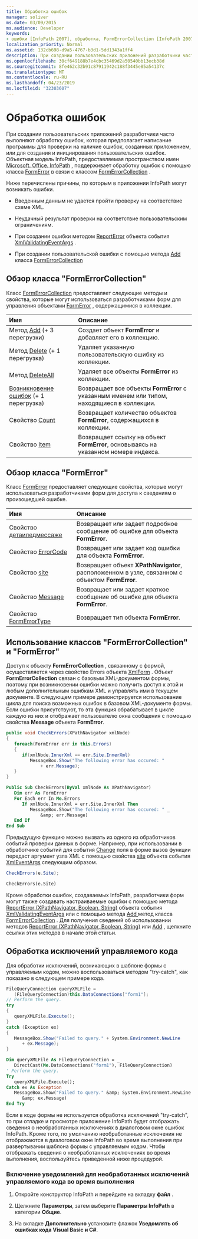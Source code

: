 ```yaml
---
title: Обработка ошибок
manager: soliver
ms.date: 03/09/2015
ms.audience: Developer
keywords:
- ошибки [InfoPath 2007], обработка, FormErrorCollection [InfoPath 2007], InfoPath 2007, обработка ошибок, FormError [InfoPath 2007], обработка ошибок [InfoPath 2007]
localization_priority: Normal
ms.assetid: 132cb698-d9a5-4767-b3d1-5dd1343a1ff4
description: При создании пользовательских приложений разработчики часто выполняют обработку ошибок, которая предполагает написание программы для проверки на наличие ошибок, созданных приложением, или для создания и инициирования пользовательских ошибок. Объектная модель InfoPath, предоставляемая пространством имен Microsoft. Office. InfoPath, поддерживает обработку ошибок с помощью класса FormError в связи с классом FormErrorCollection.
ms.openlocfilehash: 30cf649188b7e4cbc35469d2a50540bb13ecb38d
ms.sourcegitcommit: 8fe462c32b91c87911942c188f3445e85a54137c
ms.translationtype: MT
ms.contentlocale: ru-RU
ms.lasthandoff: 04/23/2019
ms.locfileid: "32303607"
---
```

# <a name="handle-errors"></a>Обработка ошибок

При создании пользовательских приложений разработчики часто выполняют обработку ошибок, которая предполагает написание программы для проверки на наличие ошибок, созданных приложением, или для создания и инициирования пользовательских ошибок. Объектная модель InfoPath, предоставляемая пространством имен [Microsoft. Office. InfoPath](https://msdn.microsoft.com/library/Microsoft.Office.InfoPath.aspx) , поддерживает обработку ошибок с помощью класса [FormError](https://msdn.microsoft.com/library/Microsoft.Office.InfoPath.FormError.aspx) в связи с классом [FormErrorCollection](https://msdn.microsoft.com/library/Microsoft.Office.InfoPath.FormErrorCollection.aspx) . 
  
Ниже перечислены причины, по которым в приложении InfoPath могут возникать ошибки.
  
- Введенным данным не удается пройти проверку на соответствие схеме XML.
    
- Неудачный результат проверки на соответствие пользовательским ограничениям.
    
- При создании ошибки методом [ReportError](https://msdn.microsoft.com/library/Microsoft.Office.InfoPath.XmlValidatingEventArgs.ReportError.aspx) объекта события [XmlValidatingEventArgs](https://msdn.microsoft.com/library/Microsoft.Office.InfoPath.XmlValidatingEventArgs.aspx) . 
    
- При создании пользовательской ошибки с помощью метода [Add](https://msdn.microsoft.com/library/Microsoft.Office.InfoPath.FormErrorCollection.Add.aspx) класса [FormErrorCollection](https://msdn.microsoft.com/library/Microsoft.Office.InfoPath.FormErrorCollection.aspx) 
    
## <a name="overview-of-the-formerrorcollection-class"></a>Обзор класса "FormErrorCollection"

Класс [FormErrorCollection](https://msdn.microsoft.com/library/Microsoft.Office.InfoPath.FormErrorCollection.aspx) предоставляет следующие методы и свойства, которые могут использоваться разработчиками форм для управления объектами [FormError](https://msdn.microsoft.com/library/Microsoft.Office.InfoPath.FormError.aspx) , содержащимися в коллекции. 
  
|**Имя**|**Описание**|
|:-----|:-----|
|Метод [Add](https://msdn.microsoft.com/library/Microsoft.Office.InfoPath.FormErrorCollection.Add.aspx) (+ 3 перегрузки)  <br/> |Создает объект **FormError** и добавляет его в коллекцию.  <br/> |
|Метод [Delete](https://msdn.microsoft.com/library/Microsoft.Office.InfoPath.FormErrorCollection.Delete.aspx) (+ 1 перегрузка)  <br/> |Удаляет указанную пользовательскую ошибку из коллекции.  <br/> |
|Метод [DeleteAll](https://msdn.microsoft.com/library/Microsoft.Office.InfoPath.FormErrorCollection.DeleteAll.aspx)  <br/> |Удаляет все объекты **FormError** из коллекции.  <br/> |
|[Возникновение ошибок](https://msdn.microsoft.com/library/Microsoft.Office.InfoPath.FormErrorCollection.GetErrors.aspx) (+ 1 перегрузка)  <br/> |Возвращает все объекты **FormError** с указанным именем или типом, находящиеся в коллекции.  <br/> |
|Свойство [Count](https://msdn.microsoft.com/library/Microsoft.Office.InfoPath.FormErrorCollection.Count.aspx)  <br/> |Возвращает количество объектов **FormError**, содержащихся в коллекции.  <br/> |
|Свойство [Item](https://msdn.microsoft.com/library/Microsoft.Office.InfoPath.FormErrorCollection.Item.aspx)  <br/> |Возвращает ссылку на объект **FormError**, основываясь на указанном номере индекса.  <br/> |
   
## <a name="overview-of-the-formerror-class"></a>Обзор класса "FormError"

Класс [FormError](https://msdn.microsoft.com/library/Microsoft.Office.InfoPath.FormError.aspx) предоставляет следующие свойства, которые могут использоваться разработчиками форм для доступа к сведениям о произошедшей ошибке. 
  
|**Имя**|**Описание**|
|:-----|:-----|
|Свойство [детаиледмессаже](https://msdn.microsoft.com/library/Microsoft.Office.InfoPath.FormError.DetailedMessage.aspx)  <br/> |Возвращает или задает подробное сообщение об ошибке для объекта **FormError**.  <br/> |
|Свойство [ErrorCode](https://msdn.microsoft.com/library/Microsoft.Office.InfoPath.FormError.ErrorCode.aspx)  <br/> |Возвращает или задает код ошибки для объекта **FormError**.  <br/> |
|Свойство [site](https://msdn.microsoft.com/library/Microsoft.Office.InfoPath.FormError.Site.aspx)  <br/> |Возвращает объект **XPathNavigator**, расположенном в узле, связанном с объектом **FormError**.  <br/> |
|Свойство [Message](https://msdn.microsoft.com/library/Microsoft.Office.InfoPath.FormError.Message.aspx)  <br/> |Возвращает или задает краткое сообщение об ошибке для объекта **FormError**.  <br/> |
|Свойство [FormErrorType](https://msdn.microsoft.com/library/Microsoft.Office.InfoPath.FormError.FormErrorType.aspx)  <br/> |Возвращает тип объекта **FormError**.  <br/> |
   
## <a name="using-the-formerrorcollection-and-formerror-classes"></a>Использование классов "FormErrorCollection" и "FormError"

Доступ к объекту **FormErrorCollection** , связанному с формой, осуществляется [](https://msdn.microsoft.com/library/Microsoft.Office.InfoPath.XmlForm.Errors.aspx) через свойство Errors объекта [XmlForm](https://msdn.microsoft.com/library/Microsoft.Office.InfoPath.XmlForm.aspx) . Объект **FormErrorCollection** связан с базовым XML-документом формы, поэтому при возникновении ошибки можно получить доступ к этой и любым дополнительным ошибкам XML и управлять ими в текущем документе. В следующем примере демонстрируется использование цикла для поиска возможных ошибок в базовом XML-документе формы. Если ошибки присутствуют, то эта функция обрабатывает в цикле каждую из них и отображает пользователю окна сообщения с помощью свойства **Message** объекта **FormError**. 
  
```cs
public void CheckErrors(XPathNavigator xmlNode)
{
   foreach(FormError err in this.Errors)
   {
      if(xmlNode.InnerXml == err.Site.InnerXml)
         MessageBox.Show("The following error has occured: "
             + err.Message);
   }
}
```

```vb
Public Sub CheckErrors(ByVal xmlNode As XPathNavigator)
   Dim err As FormError
   For Each err In Me.Errors
      If xmlNode.InnerXml = err.Site.InnerXml Then
         MessageBox.Show("The following error has occured: " _
             &amp; err.Message)
   End If
End Sub
```

Предыдущую функцию можно вызвать из одного из обработчиков событий проверки данных в форме. Например, при использовании в обработчике событий для события [Change](https://msdn.microsoft.com/library/Microsoft.Office.InfoPath.XmlEvent.Changed.aspx) поля в форме вызов функции передаст аргумент узла XML с помощью свойства [site](https://msdn.microsoft.com/library/Microsoft.Office.InfoPath.XmlEventArgs.Site.aspx) объекта события [XmlEventArgs](https://msdn.microsoft.com/library/Microsoft.Office.InfoPath.XmlEventArgs.aspx) следующим образом. 
  
```cs
CheckErrors(e.Site);
```

```vb
CheckErrors(e.Site)
```

Кроме обработки ошибок, создаваемых InfoPath, разработчики форм могут также создавать настраиваемые ошибки с помощью метода [ReportError (XPathNavigator, Boolean, String)](https://msdn.microsoft.com/library/Microsoft.Office.InfoPath.XmlValidatingEventArgs.ReportError.aspx) объекта события [XmlValidatingEventArgs](https://msdn.microsoft.com/library/Microsoft.Office.InfoPath.XmlValidatingEventArgs.aspx) или с помощью метода [Add ](https://msdn.microsoft.com/library/Microsoft.Office.InfoPath.FormErrorCollection.Add.aspx)метод класса [FormErrorCollection](https://msdn.microsoft.com/library/Microsoft.Office.InfoPath.FormErrorCollection.aspx) . Для получения сведений об использовании методов [ReportError (XPathNavigator, Boolean, String)](https://msdn.microsoft.com/library/Microsoft.Office.InfoPath.XmlValidatingEventArgs.ReportError.aspx) или [Add](https://msdn.microsoft.com/library/Microsoft.Office.InfoPath.FormErrorCollection.Add.aspx) , щелкните ссылки этих методов в начале этой статьи. 
  
## <a name="handling-managed-code-exceptions"></a>Обработка исключений управляемого кода

Для обработки исключений, возникающих в шаблоне формы с управляемым кодом, можно воспользоваться методом "try-catch", как показано в следующем примере кода.
  
```cs
FileQueryConnection queryXMLFile = 
   (FileQueryConnection)this.DataConnections["form1"];
// Perform the query.
try
{
   queryXMLFile.Execute();
}
catch (Exception ex)
{
   MessageBox.Show("Failed to query." + System.Environment.NewLine 
      + ex.Message);
}
```

```vb
Dim queryXMLFile As FileQueryConnection = _
   DirectCast(Me.DataConnections("form1"), FileQueryConnection)
' Perform the query.
Try
   queryXMLFile.Execute();
Catch ex As Exception
   MessageBox.Show("Failed to query." &amp; System.Environment.NewLine 
      &amp; ex.Message)
End Try
```

Если в коде формы не используется обработка исключений "try-catch", то при отладке и просмотре приложение InfoPath будет отображать сведения о необработанных исключениях в диалоговом окне ошибок InfoPath. Кроме того, по умолчанию необработанные исключения не отображаются в диалоговом окне InfoPath во время выполнения при развертывании шаблона формы с управляемым кодом. Чтобы отображать сведения о необработанных исключениях во время выполнения, воспользуйтесь приведенной ниже процедурой.
  
### <a name="enable-notifications-for-unhandled-managed-code-exceptions-at-run-time"></a>Включение уведомлений для необработанных исключений управляемого кода во время выполнения

1. Откройте конструктор InfoPath и перейдите на вкладку **файл** . 
    
2. Щелкните **Параметры**, затем выберите **Параметры InfoPath** в категории **Общие**. 
    
3. На вкладке **Дополнительно** установите флажок **Уведомлять об ошибках кода Visual Basic и C#**. 
    

